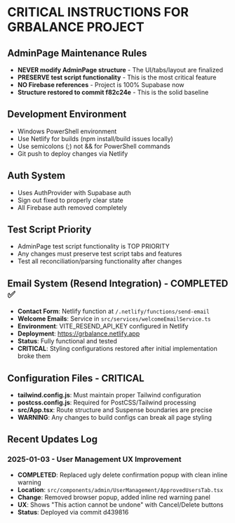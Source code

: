 # CRITICAL INSTRUCTIONS FOR GRBALANCE PROJECT

## AdminPage Maintenance Rules
- **NEVER modify AdminPage structure** - The UI/tabs/layout are finalized
- **PRESERVE test script functionality** - This is the most critical feature
- **NO Firebase references** - Project is 100% Supabase now
- **Structure restored to commit f82c24e** - This is the solid baseline

## Development Environment
- Windows PowerShell environment
- Use Netlify for builds (npm install/build issues locally)
- Use semicolons (;) not && for PowerShell commands
- Git push to deploy changes via Netlify

## Auth System
- Uses AuthProvider with Supabase auth
- Sign out fixed to properly clear state
- All Firebase auth removed completely

## Test Script Priority
- AdminPage test script functionality is TOP PRIORITY
- Any changes must preserve test script tabs and features
- Test all reconciliation/parsing functionality after changes

## Email System (Resend Integration) - COMPLETED ✅
- **Contact Form**: Netlify function at `/.netlify/functions/send-email`
- **Welcome Emails**: Service in `src/services/welcomeEmailService.ts`
- **Environment**: VITE_RESEND_API_KEY configured in Netlify
- **Deployment**: https://grbalance.netlify.app
- **Status**: Fully functional and tested
- **CRITICAL**: Styling configurations restored after initial implementation broke them

## Configuration Files - CRITICAL
- **tailwind.config.js**: Must maintain proper Tailwind configuration
- **postcss.config.js**: Required for PostCSS/Tailwind processing
- **src/App.tsx**: Route structure and Suspense boundaries are precise
- **WARNING**: Any changes to build configs can break all page styling

## Recent Updates Log
### 2025-01-03 - User Management UX Improvement
- **COMPLETED**: Replaced ugly delete confirmation popup with clean inline warning
- **Location**: `src/components/admin/UserManagement/ApprovedUsersTab.tsx`
- **Change**: Removed browser popup, added inline red warning panel
- **UX**: Shows "This action cannot be undone" with Cancel/Delete buttons
- **Status**: Deployed via commit d439816